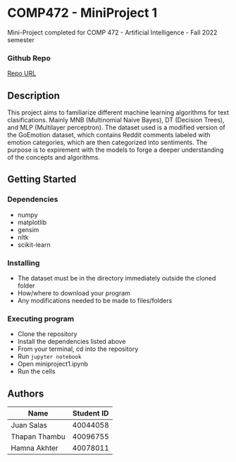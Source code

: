 # COMP472 - MiniProject 1

Mini-Project completed for COMP 472 - Artificial Intelligence - Fall 2022 semester

### Github Repo
[Repo URL](https://github.com/Hamna-Akh/COMP472-MiniProject1) <br>

## Description

This project aims to familiarize different machine learning algorithms for text clasifications. Mainly MNB (Multinomial Naive Bayes), DT (Decision Trees), and MLP (Multilayer perceptron). The dataset used is a modified version of the GoEmotion dataset, which contains Reddit comments labeled with emotion categories, which are then categorized into sentiments. The purpose is to expirement with the models to forge a deeper understanding of the concepts and algorithms.

## Getting Started

### Dependencies

* numpy
* matplotlib
* gensim
* nltk
* scikit-learn

### Installing

* The dataset must be in the directory immediately outside the cloned folder
* How/where to download your program
* Any modifications needed to be made to files/folders

### Executing program

* Clone the repository
* Install the dependencies listed above
* From your terminal, cd into the repository
* Run `jupyter notebook`
* Open miniproject1.ipynb
* Run the cells

## Authors

| Name  | Student ID |
| ----- | ---------- |
| Juan Salas  | 40044058  |
| Thapan Thambu  | 40096755  |
| Hamna Akhter | 40078011  |
